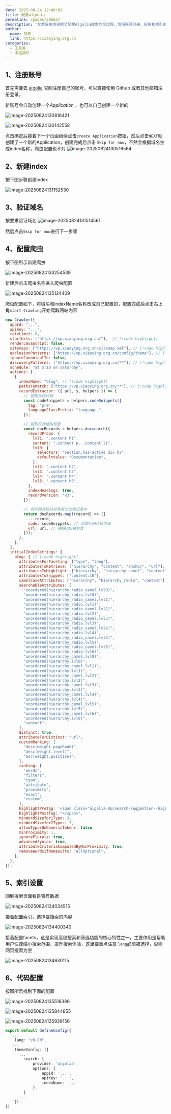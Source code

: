 ```yaml
---
date: 2025-08-24 12:40:01
title: 配置algolia
permalink: /pages/20b6a7
description: '文章系统地说明了配置Algolia搜索的全过程，包括账号注册、应用和索引创建、域名验证、爬虫配置、索引设置以及前端代码集成。通过详细步骤和示例，帮助用户快速搭建并优化网站搜索功能，特别强调了facets配置中lang属性的重要性，确保搜索结果正常显示。'
author:
  name: 华总
  link: https://xiaoying.org.cn
categories:
  - 工具类
  - 本站插件
---
```


## 1、注册账号

首先需要去 [algolia](https://www.algolia.com/) 官网注册自己的账号，可以直接使用 Github 或者其他邮箱注册登录。

新账号会自动创建一个*Application* ，也可以自己创建一个新的

![image-20250824130816421](https://img.xiaoying.org.cn/img/20250824130816604.png)

![image-20250824130142558](https://img.xiaoying.org.cn/img/20250824130142740.png)

点击确定后接着下一个页面继续点击`create Application`按钮，然后点击`NEXT`就创建了一个新的Application，创建完成后点击
`Skip for now`，不然会根据域名生成index名称，爬虫配置也不对
![image-20250824130516564](https://img.xiaoying.org.cn/img/20250824130516767.png)

## 2、新建index

按下图步骤创建index

![image-20250824131152530](https://img.xiaoying.org.cn/img/20250824131152726.png)

## 3、验证域名

按要求验证域名
![image-20250824131514561](https://img.xiaoying.org.cn/img/20250824131514756.png)

然后点击`Skip for now`进行下一步骤

## 4、配置爬虫

按下图所示新建爬虫

![image-20250824133254539](https://img.xiaoying.org.cn/img/20250824133254740.png)

新建后点击爬虫名称进入爬虫配置

![image-20250824135124409](https://img.xiaoying.org.cn/img/20250824135124624.png)

爬虫配置如下，将域名和indexName名称改成自己配置的，配置完成后点击右上角`start Crawling`开始爬取网站内容

```js
new Crawler({
  appId: "...",
  apiKey: "...",
  rateLimit: 8,
  startUrls: ["https://vp.xiaoying.org.cn/"],  // [!code highlight]
  renderJavaScript: false,
  sitemaps: ["https://vp.xiaoying.org.cn/sitemap.xml"], // [!code highlight] 
  exclusionPatterns: ["https://vp.xiaoying.org.cn/config/theme"], // [!code highlight]
  ignoreCanonicalTo: false,
  discoveryPatterns: ["https://vp.xiaoying.org.cn/**"], // [!code highlight]
  schedule: "at 5:10 on saturday",
  actions: [
    {
      indexName: "blog", // [!code highlight]
      pathsToMatch: ["https://vp.xiaoying.org.cn/**"], // [!code highlight]
      recordExtractor: ({ url, $, helpers }) => {
        // 提取代码片段
        const codeSnippets = helpers.codeSnippets({
          tag: "pre",
          languageClassPrefix: "language-",
        });

        // 提取文档结构信息
        const docRecords = helpers.docsearch({
          recordProps: {
            lvl1: ".content h1",
            content: ".content p, .content li",
            lvl0: {
              selectors: "section.has-active div h2",
              defaultValue: "Documentation",
            },
            lvl2: ".content h2",
            lvl3: ".content h3",
            lvl4: ".content h4",
            lvl5: ".content h5",
          },
          indexHeadings: true,
          recordVersion: "v3",
        });

        // 将代码片段合并到每个文档记录中
        return docRecords.map((record) => ({
          ...record,
          code: codeSnippets, // 添加代码片段字段
          url: url, // 确保URL被包含
        }));
      },
    },
  ],
  initialIndexSettings: {
    blog: { // [!code highlight]
      attributesForFaceting: ["type", "lang"],
      attributesToRetrieve: ["hierarchy", "content", "anchor", "url"],
      attributesToHighlight: ["hierarchy", "hierarchy_camel", "content"],
      attributesToSnippet: ["content:10"],
      camelCaseAttributes: ["hierarchy", "hierarchy_radio", "content"],
      searchableAttributes: [
        "unordered(hierarchy_radio_camel.lvl0)",
        "unordered(hierarchy_radio.lvl0)",
        "unordered(hierarchy_radio_camel.lvl1)",
        "unordered(hierarchy_radio.lvl1)",
        "unordered(hierarchy_radio_camel.lvl2)",
        "unordered(hierarchy_radio.lvl2)",
        "unordered(hierarchy_radio_camel.lvl3)",
        "unordered(hierarchy_radio.lvl3)",
        "unordered(hierarchy_radio_camel.lvl4)",
        "unordered(hierarchy_radio.lvl4)",
        "unordered(hierarchy_radio_camel.lvl5)",
        "unordered(hierarchy_radio.lvl5)",
        "unordered(hierarchy_radio_camel.lvl6)",
        "unordered(hierarchy_radio.lvl6)",
        "unordered(hierarchy_camel.lvl0)",
        "unordered(hierarchy.lvl0)",
        "unordered(hierarchy_camel.lvl1)",
        "unordered(hierarchy.lvl1)",
        "unordered(hierarchy_camel.lvl2)",
        "unordered(hierarchy.lvl2)",
        "unordered(hierarchy_camel.lvl3)",
        "unordered(hierarchy.lvl3)",
        "unordered(hierarchy_camel.lvl4)",
        "unordered(hierarchy.lvl4)",
        "unordered(hierarchy_camel.lvl5)",
        "unordered(hierarchy.lvl5)",
        "unordered(hierarchy_camel.lvl6)",
        "unordered(hierarchy.lvl6)",
        "content",
      ],
      distinct: true,
      attributeForDistinct: "url",
      customRanking: [
        "desc(weight.pageRank)",
        "desc(weight.level)",
        "asc(weight.position)",
      ],
      ranking: [
        "words",
        "filters",
        "typo",
        "attribute",
        "proximity",
        "exact",
        "custom",
      ],
      highlightPreTag: '<span class="algolia-docsearch-suggestion--highlight">',
      highlightPostTag: "</span>",
      minWordSizefor1Typo: 3,
      minWordSizefor2Typos: 7,
      allowTyposOnNumericTokens: false,
      minProximity: 1,
      ignorePlurals: true,
      advancedSyntax: true,
      attributeCriteriaComputedByMinProximity: true,
      removeWordsIfNoResults: "allOptional",
    },
  },
});
```

## 5、索引设置

回到搜索页面看是否有数据

![image-20250824134034515](https://img.xiaoying.org.cn/img/20250824134034744.png)

接着配置索引，选择要搜索的内容

![image-20250824134400340](https://img.xiaoying.org.cn/img/20250824134400554.png)

接着配置facets，这是实现高级搜索和筛选功能的核心特性之一，主要作用是帮助用户快速缩小搜索范围，提升搜索体验，这里要重点注意
`lang`必须被选择，否则网页搜索为空

![image-20250824134630115](https://img.xiaoying.org.cn/img/20250824134630329.png)

## 6、代码配置

按图所示找到下面的配置

![image-20250824135518386](https://img.xiaoying.org.cn/img/20250824135518604.png)

![image-20250824135844855](https://img.xiaoying.org.cn/img/20250824135845066.png)

![image-20250824135939156](https://img.xiaoying.org.cn/img/20250824135939358.png)

```ts
export default defineConfig({
   ...
    lang: "zh-CN",
   ...
    themeConfig: ({
      ...
        search: {
            provider: 'algolia',
            options: {
                appId: '...',
                apiKey: '...',
                indexName: '...'
            },
        } 
      ...
    })
})

```



